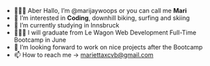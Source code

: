 - 🙋🏼‍♀️ Aber Hallo, I’m @marijaywoops or you can call me <strong>Mari</strong>
- 🌊 I’m interested in <strong>Coding</strong>, downhill biking, surfing and skiing
- 🌱 I’m currently studying in Innsbruck
- 👩🏼‍💻 I will graduate  from Le Wagon Web Development Full-Time Bootcamp in June
- 💞️ I’m looking forward to work on nice projects after the Bootcamp
- 📫 How to reach me -> mariettaxcvb@gmail.com
<!---
marijaywoops/marijaywoops is a ✨ special ✨ repository because its `README.md` (this file) appears on your GitHub profile.
You can click the Preview link to take a look at your changes.
--->
